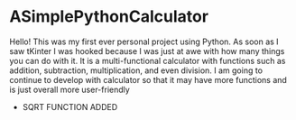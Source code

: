 # ASimplePythonCalculator
Hello! This was my first ever personal project using Python. As soon as I saw tKinter I was hooked because I was just at awe with how many things you can do with it.
It is a multi-functional calculator with functions such as addition, subtraction, multiplication, and even division.
I am going to continue to develop with calculator so that it may have more functions and is just overall more user-friendly
* SQRT FUNCTION ADDED 

